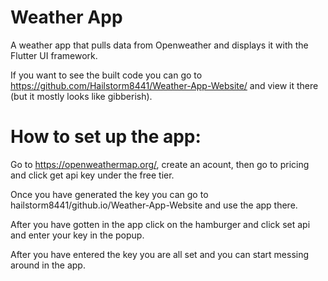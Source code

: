# Weather App

A weather app that pulls data from Openweather and displays it with the Flutter UI framework.

If you want to see the built code you can go to https://github.com/Hailstorm8441/Weather-App-Website/ and view it there (but it mostly looks like gibberish).

# How to set up the app:

Go to https://openweathermap.org/, create an acount, then go to pricing and click get api key under the free tier.

Once you have generated the key you can go to hailstorm8441/github.io/Weather-App-Website and use the app there.

After you have gotten in the app click on the hamburger and click set api and enter your key in the popup.

After you have entered the key you are all set and you can start messing around in the app.
